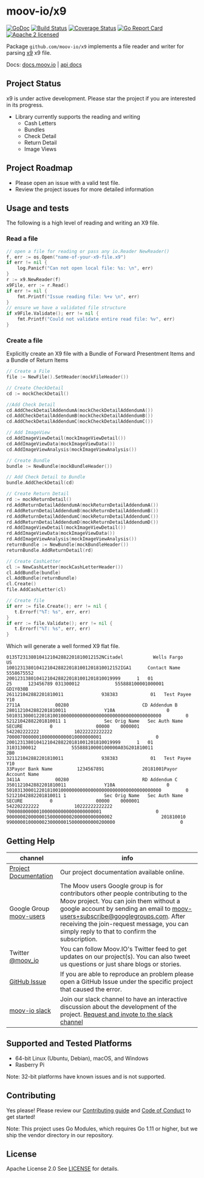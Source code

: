 moov-io/x9
===
[![GoDoc](https://godoc.org/github.com/moov-io/x9?status.svg)](https://godoc.org/github.com/moov-io/x9)
[![Build Status](https://travis-ci.com/moov-io/x9.svg?branch=master)](https://travis-ci.com/moov-io/x9)
[![Coverage Status](https://coveralls.io/repos/github/moov-io/x9/badge.svg?branch=master)](https://coveralls.io/github/moov-io/x9?branch=master)
[![Go Report Card](https://goreportcard.com/badge/github.com/moov-io/x9)](https://goreportcard.com/report/github.com/moov-io/x9)
[![Apache 2 licensed](https://img.shields.io/badge/license-Apache2-blue.svg)](https://raw.githubusercontent.com/moov-io/x9/master/LICENSE)

Package `github.com/moov-io/x9` implements a file reader and writer for parsing [x9](https://en.wikipedia.org/wiki/Check_21_Act) x9 file.

Docs: [docs.moov.io](http://docs.moov.io/en/latest/) | [api docs](http://editor.swagger.io/?url=https://raw.githubusercontent.com/moov-io/x9/master/server/openapi.yaml)

## Project Status

x9 is under active development.  Please star the project if you are interested in its progress.

* Library currently supports the reading and writing
	* Cash Letters
	* Bundles
	* Check Detail
	* Return Detail
	* Image Views


## Project Roadmap
* Please open an issue with a valid test file.
* Review the project issues for more detailed information

## Usage and tests
The following is a high level of reading and writing an X9 file. 

### Read a file

```go
// open a file for reading or pass any io.Reader NewReader()
f, err := os.Open("name-of-your-x9-file.x9")
if err != nil {
	log.Panicf("Can not open local file: %s: \n", err)
}
r := x9.NewReader(f)
x9File, err := r.Read()
if err != nil {
	fmt.Printf("Issue reading file: %+v \n", err)
}
// ensure we have a validated file structure
if x9File.Validate(); err != nil {
	fmt.Printf("Could not validate entire read file: %v", err)
}

```

### Create a file

Explicitly create an X9 file with a Bundle of Forward Presentment Items and a Bundle of Return Items

 ```go
// Create a File
file := NewFile().SetHeader(mockFileHeader())

// Create CheckDetail
cd := mockCheckDetail()

//Add Check Detail
cd.AddCheckDetailAddendumA(mockCheckDetailAddendumA())
cd.AddCheckDetailAddendumB(mockCheckDetailAddendumB())
cd.AddCheckDetailAddendumC(mockCheckDetailAddendumC())

// Add ImageView
cd.AddImageViewDetail(mockImageViewDetail())
cd.AddImageViewData(mockImageViewData())
cd.AddImageViewAnalysis(mockImageViewAnalysis())

// Create Bundle
bundle := NewBundle(mockBundleHeader())

// Add Check Detail to Bundle
bundle.AddCheckDetail(cd)

// Create Return Detail
rd := mockReturnDetail()
rd.AddReturnDetailAddendumA(mockReturnDetailAddendumA())
rd.AddReturnDetailAddendumB(mockReturnDetailAddendumB())
rd.AddReturnDetailAddendumC(mockReturnDetailAddendumC())
rd.AddReturnDetailAddendumD(mockReturnDetailAddendumD())
rd.AddImageViewDetail(mockImageViewDetail())
rd.AddImageViewData(mockImageViewData())
rd.AddImageViewAnalysis(mockImageViewAnalysis())
returnBundle := NewBundle(mockBundleHeader())
returnBundle.AddReturnDetail(rd)

// Create CashLetter
cl := NewCashLetter(mockCashLetterHeader())
cl.AddBundle(bundle)
cl.AddBundle(returnBundle)
cl.Create()
file.AddCashLetter(cl)

// Create file
if err := file.Create(); err != nil {
	t.Errorf("%T: %s", err, err)
}
if err := file.Validate(); err != nil {
	t.Errorf("%T: %s", err, err)
}

````
Which will generate a well formed X9 flat file.

```text
0135T231380104121042882201810012152NCitadel           Wells Fargo        US     
100123138010412104288220181001201810012152IGA1      Contact Name  5558675552    
200123138010412104288220181001201810019999      1   01                          
25      123456789 031300012             555888100001000001              GD1Y030B
261121042882201810011              938383            01   Test Payee     Y10    
2711A             00280                           CD Addendum B           
2801121042882201810011              Y10A                   0                    
501031300012201810010000000000000000000000000000000000000         0             
52121042882201810011 1              Sec Orig Name   Sec Auth Name   SECURE          0                00000    0000001 
542202222222             10222222222222                                         
70000700000010000000000010000000001                    0                        
200123138010412104288220181001201810019999      1   01                          
31031300012             55588810000100000A03G201810011               2B0        
321121042882201810011              938383            01   Test Payee     Y10    
33Payor Bank Name         1234567891              20181001Payor Account Name    
3411A             00280                           RD Addendum C           
3501121042882201810011              Y10A                   0                    
501031300012201810010000000000000000000000000000000000000         0             
52121042882201810011 1              Sec Orig Name   Sec Auth Name   SECURE          0                00000    0000001 
542202222222             10222222222222                                         
70000800000010000000000000000000001                    0                        
900000020000001500000000200000000000002                  201810010              
9900000100000023000000150000000000200000                        0
```

## Getting Help

 channel | info
 ------- | -------
[Project Documentation](http://docs.moov.io/en/latest/) | Our project documentation available online.
 Google Group [moov-users](https://groups.google.com/forum/#!forum/moov-users)| The Moov users Google group is for contributors other people contributing to the Moov project. You can join them without a google account by sending an email to [moov-users+subscribe@googlegroups.com](mailto:moov-users+subscribe@googlegroups.com). After receiving the join-request message, you can simply reply to that to confirm the subscription.
Twitter [@moov_io](https://twitter.com/moov_io)	| You can follow Moov.IO's Twitter feed to get updates on our project(s). You can also tweet us questions or just share blogs or stories.
[GitHub Issue](https://github.com/moov-io) | If you are able to reproduce an problem please open a GitHub Issue under the specific project that caused the error.
[moov-io slack](http://moov-io.slack.com/) | Join our slack channel to have an interactive discussion about the development of the project. [Request and invote to the slack channel](https://join.slack.com/t/moov-io/shared_invite/enQtNDE5NzIwNTYxODEwLTRkYTcyZDI5ZTlkZWRjMzlhMWVhMGZlOTZiOTk4MmM3MmRhZDY4OTJiMDVjOTE2MGEyNWYzYzY1MGMyMThiZjg)

## Supported and Tested Platforms

- 64-bit Linux (Ubuntu, Debian), macOS, and Windows
- Rasberry Pi

Note: 32-bit platforms have known issues and is not supported.

## Contributing

Yes please! Please review our [Contributing guide](CONTRIBUTING.md) and [Code of Conduct](CODE_OF_CONDUCT.md) to get started!

Note: This project uses Go Modules, which requires Go 1.11 or higher, but we ship the vendor directory in our repository.

## License

Apache License 2.0 See [LICENSE](LICENSE) for details.

